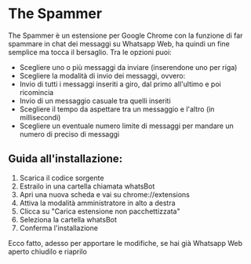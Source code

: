 # The Spammer

The Spammer è un estensione per Google Chrome con la funzione di far spammare in chat dei messaggi su Whatsapp Web, ha quindi un fine semplice ma tocca il bersaglio.
Tra le opzioni puoi:

- Scegliere uno o più messaggi da inviare (inserendone uno per riga)
- Scegliere la modalità di invio dei messaggi, ovvero:
- Invio di tutti i messaggi inseriti a giro, dal primo all'ultimo e poi ricomincia
- Invio di un messaggio casuale tra quelli inseriti
- Scegliere il tempo da aspettare tra un messaggio e l'altro (in millisecondi)
- Scegliere un eventuale numero limite di messaggi per mandare un numero di preciso di messaggi

## Guida all'installazione:

1. Scarica il codice sorgente
2. Estrailo in una cartella chiamata whatsBot
3. Apri una nuova scheda e vai su chrome://extensions
4. Attiva la modalità amministratore in alto a destra
5. Clicca su "Carica estensione non pacchettizzata"
6. Seleziona la cartella whatsBot
7. Conferma l'installazione

Ecco fatto, adesso per apportare le modifiche, se hai già Whatsapp Web aperto chiudilo e riaprilo
